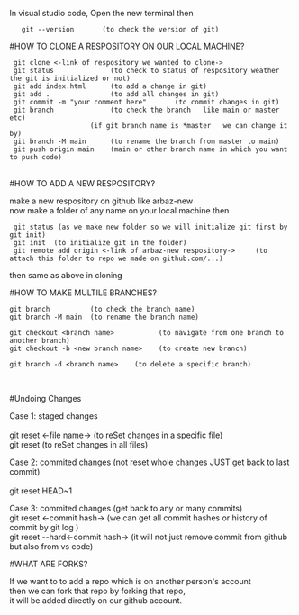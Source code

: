 In visual studio code, Open the new terminal then
       
       git --version       (to check the version of git)               

#HOW TO CLONE A RESPOSITORY ON OUR LOCAL MACHINE?                 <br/>                 

     git clone <-link of respository we wanted to clone->                             
     git status              (to check to status of respository weather the git is initialized or not)                  
     git add index.html      (to add a change in git)                                     
     git add .               (to add all changes in git)                                       
     git commit -m "your comment here"       (to commit changes in git)                                 
     git branch              (to check the branch   like main or master etc)                    
                        (if git branch name is *master   we can change it by)                   
     git branch -M main      (to rename the branch from master to main)                              
     git push origin main    (main or other branch name in which you want to push code)               

<br/>
#HOW TO ADD A NEW RESPOSITORY?                                                  <br/>

  make a new respository on github  like  arbaz-new                       <br/>
  now make a folder of any name on your local machine then                              <br/>

     git status (as we make new folder so we will initialize git first by git init)
     git init  (to initialize git in the folder)                               
     git remote add origin <-link of arbaz-new respository->     (to attach this folder to repo we made on github.com/...)
 then same as above in cloning 


#HOW TO MAKE MULTILE BRANCHES?                                      

    git branch          (to check the branch name)
    git branch -M main  (to rename the branch name)

    git checkout <branch name>           (to navigate from one branch to another branch)
    git checkout -b <new branch name>    (to create new branch)

    git branch -d <branch name>    (to delete a specific branch)         

<br/>

#Undoing Changes       <br/>

Case 1: staged changes <br/>                                                                     
                  git reset <-file name->  (to reSet changes in a specific file)   <br/>
                  git reset               (to reSet changes in all files)              <br/>

Case 2: commited changes (not reset whole changes JUST get back to last commit)           <br/>
       <br/>         git reset HEAD~1                             <br/>

Case 3: commited changes  (get back to any or many commits)                   <br/>
     git reset <-commit hash->              (we can get all commit hashes or history of commit by   git log   )    <br/>
     git reset --hard<-commit hash->       (it will not just remove commit from github but also from vs code)          <br/>


#WHAT ARE FORKS?

If we want to to add a repo which is on another person's account  <br/>
then we can fork that repo
by forking that repo,                 <br/>
it will be added directly on our github account.
